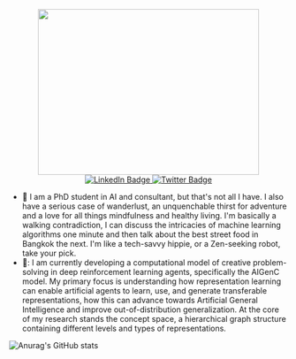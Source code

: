 
<div id="header" align="center">
  <img src="https://media.giphy.com/media/SHjOSDkKZ18qOHA5B5/giphy.gif" width="400" height="300"/>
</div>

<div id="badges" align="center">
  <a href="https://www.linkedin.com/in/corina-catarau-aigenc/">
    <img src="https://img.shields.io/badge/LinkedIn-blue?style=for-the-badge&logo=linkedin&logoColor=white" alt="LinkedIn Badge"/>
  </a>
  <a href="https://twitter.com/corinacatarau1">
    <img src="https://img.shields.io/badge/Twitter-blue?style=for-the-badge&logo=twitter&logoColor=white" alt="Twitter Badge"/>
  </a>
</div>

- :telescope: I am a PhD student in AI and consultant, but that's not all I have. I also have a serious case of wanderlust, an unquenchable thirst for adventure and a love for all things mindfulness and healthy living.
I'm basically a walking contradiction, I can discuss the intricacies of machine learning algorithms one minute and then talk about the best street food in Bangkok the next. I'm like a tech-savvy hippie, or a Zen-seeking robot, take your pick.
- 🤖: I am currently developing a computational model of creative problem-solving in deep reinforcement learning agents, specifically the AIGenC model. My primary focus is understanding how representation learning can enable artificial agents to learn, use, and generate transferable representations, how this can advance towards Artificial General Intelligence and improve out-of-distribution generalization. At the core of my research stands the concept space, a hierarchical graph structure containing different levels and types of representations. 

![Anurag's GitHub stats](https://github-readme-stats.vercel.app/api?username=CatarauCorina&show_icons=true&theme=radical)

